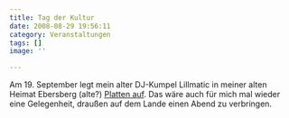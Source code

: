 ```yaml
---
title: Tag der Kultur
date: 2008-08-29 19:56:11
category: Veranstaltungen
tags: []
image: ''

---
```


Am 19. September legt mein alter DJ-Kumpel Lillmatic in meiner alten Heimat Ebersberg (alte?) [Platten auf](http://www.kulturtage-ebersberg.de/?page_id=13). Das wäre auch für mich mal wieder eine Gelegenheit, draußen auf dem Lande einen Abend zu verbringen.
